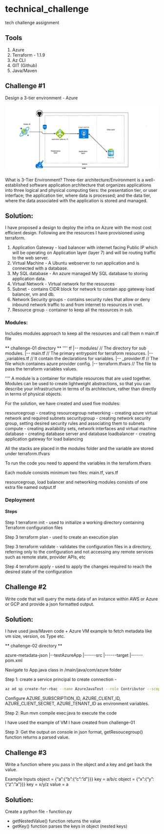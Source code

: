 # technical_challenge
tech challenge assignment

## Tools
1. Azure
2. Terraform - 1.1.9
3. Az CLI
4. GIT (Github)
5. Java/Maven

## Challenge #1
Design a 3-tier environment - Azure

![Screenshot](./screenshots/azure-template.jpg)

What is 3-Tier Environment?
Three-tier architecture/Environment is a well-established software application architecture that organizes applications into three logical and physical computing tiers: the presentation tier, or user interface; the application tier, where data is processed; and the data tier, where the data associated with the application is stored and managed.

## Solution:
I have proposed a design to deploy the infra on Azure with the most cost efficient design. Following are the resources I have provisioned using terraform.

1. Application Gateway - load balancer with internet facing Public IP which will be operating on Application layer (layer 7) and will be routing traffic to the web server.
2. Virtual Machine - A Ubuntu webserver to run application and is connected with a database.
3. My SQL database - An azure managed My SQL database to storing application data.
4. Virtual Network - Virtual network for the resources
5. Subnet - contains CIDR block for network to contain app gateway load balancer, vm and db.
6. Network Security groups - contains security rules that allow or deny inbound network traffic to and from internet to resources in vnet.
7. Resource group - container to keep all the resources in sub.

### Modules: 
Includes modules approach to keep all the resources and call them n main.tf file

** challenge-01 directory **
''''
tf
|-- modules/            // The directory for sub modules.
|-- main.tf             // The primary entrypoint for terraform resources.
|-- _variables.tf       // It contain the declarations for variables.
|-- _provider.tf        // The file which containes azure provider config.
|-- terraform.tfvars    // The file to pass the terraform variables values.

''''
A module is a container for multiple resources that are used together. Modules can be used to create lightweight abstractions, so that you can describe your infrastructure in terms of its architecture, rather than directly in terms of physical objects.

For the solution, we have created and used five modules:

resourcegroup - creating resourcegroup
networking - creating azure virtual network and required subnets
securitygroup - creating network security group, setting desired security rules and associating them to subnets
compute - creating availability sets, network interfaces and virtual machine
database - creating database server and database
loadbalancer - creating application gateway for load balancing

All the stacks are placed in the modules folder and the variable are stored under terraform.tfvars

To run the code you need to append the variables in the terraform.tfvars

Each module consists minimum two files: main.tf, vars.tf

resourcegroup, load balancer and networking modules consists of one extra file named output.tf

### Deployment

#### Steps

Step 1 terraform init - used to initialize a working directory containing Terraform configuration files

Step 3 terraform plan - used to create an execution plan

Step 3 terraform validate - validates the configuration files in a directory, referring only to the configuration and not accessing any remote services such as remote state, provider APIs, etc

Step 4 terraform apply - used to apply the changes required to reach the desired state of the configuration

## Challenge #2
Write code that will query the meta data of an instance within AWS or Azure or GCP and provide a json formatted output.

## Solution:

I have used java/Maven code + Azure VM example to fetch metadata like vm size, version, os Type etc. 

** challenge-02 directory **

azure-metadata-json
    |--testAzureApp
        |------src
        |------target
        |------pom.xml

Navigate to App.java class in /main/java/com/azure folder 

Step 1: create a service principal to create connection - 
``` bash
az ad sp create-for-rbac --name AzureJavaTest --role Contributor --scopes "/subscriptions/<subid> 
```
Configure AZURE_SUBSCRIPTION_ID, AZURE_CLIENT_ID, AZURE_CLIENT_SECRET, AZURE_TENANT_ID as environment variables.

Step 2: Run mvn compile exec:java to execute the code

I have used the example of VM I have created from challenge-01

Step 3: Get the output on console in json format, getResoucegroup() function returns a parsed value.

## Challenge #3
Write a function where you pass in the object and a key and get back the value. 

Example Inputs
object = {“a”:{“b”:{“c”:”d”}}}
key = a/b/c
object = {“x”:{“y”:{“z”:”a”}}}
key = x/y/z
value = a

## Solution:

Create a python file - function.py

- getNestedValue() function returns the value
- getKey() function parses the keys in object (nested keys)